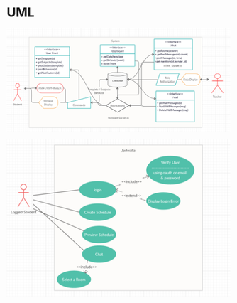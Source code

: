 # UML

![User-data flow](.gitbook/assets/jadwalla-uml.png)

![User Case](.gitbook/assets/userCase.PNG)

